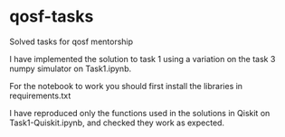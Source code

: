 # qosf-tasks
Solved tasks for qosf mentorship


I have implemented the solution to task 1 using a variation on the task 3 numpy simulator on Task1.ipynb.


For the notebook to work you should first install the libraries in requirements.txt



I have reproduced only the functions used in the solutions in Qiskit on Task1-Quiskit.ipynb, and checked they work as expected.
